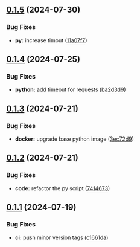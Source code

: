 ## [0.1.5](https://github.com/l4rm4nd/LinkedInDumper/compare/v0.1.4...v0.1.5) (2024-07-30)


### Bug Fixes

* **py:** increase timout ([11a07f7](https://github.com/l4rm4nd/LinkedInDumper/commit/11a07f7fece9379011800b87971a39eeb45098bb))

## [0.1.4](https://github.com/l4rm4nd/LinkedInDumper/compare/v0.1.3...v0.1.4) (2024-07-25)


### Bug Fixes

* **python:** add timeout for requests ([ba2d3d9](https://github.com/l4rm4nd/LinkedInDumper/commit/ba2d3d996827bcb7e8f377991f1e695f0ce7755d))

## [0.1.3](https://github.com/l4rm4nd/LinkedInDumper/compare/v0.1.2...v0.1.3) (2024-07-21)


### Bug Fixes

* **docker:** upgrade base python image ([3ec72d9](https://github.com/l4rm4nd/LinkedInDumper/commit/3ec72d978df284dcc0b2d47cc3ea436931463c6c))

## [0.1.2](https://github.com/l4rm4nd/LinkedInDumper/compare/v0.1.1...v0.1.2) (2024-07-21)


### Bug Fixes

* **code:** refactor the py script ([7414673](https://github.com/l4rm4nd/LinkedInDumper/commit/74146730c6003db36c1110900849d7fef9fab9aa))

## [0.1.1](https://github.com/l4rm4nd/LinkedInDumper/compare/v0.1.0...v0.1.1) (2024-07-19)


### Bug Fixes

* **ci:** push minor version tags ([c1661da](https://github.com/l4rm4nd/LinkedInDumper/commit/c1661dacff85b94a839ec3a2a91a068bfd209645))

